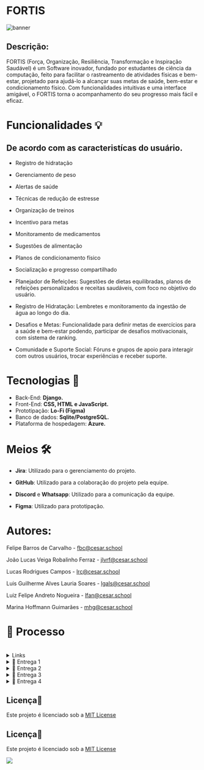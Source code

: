 # FORTIS

![banner](https://github.com/user-attachments/assets/759240ee-e3f1-4af8-9e58-f626e634feb3)

## Descrição:

FORTIS (Força, Organização, Resiliência, Transformação e Inspiração Saudável) é um Software inovador, fundado por estudantes de ciência da computação, feito para facilitar o rastreamento de atividades físicas e bem-estar, projetado para ajudá-lo a alcançar suas metas de saúde, bem-estar e condicionamento físico. Com funcionalidades intuitivas e uma interface amigável, o FORTIS torna o acompanhamento do seu progresso mais fácil e eficaz.

# Funcionalidades 💡
## De acordo com as caracteristícas do usuário.

- Registro de hidratação
- Gerenciamento de peso
- Alertas de saúde
- Técnicas de redução de estresse
- Organização de treinos
- Incentivo para metas
- Monitoramento de medicamentos
- Sugestões de alimentação
- Planos de condicionamento físico
- Socialização e progresso compartilhado
  
- Planejador de Refeições: Sugestões de dietas equilibradas, planos de refeições personalizados e receitas saudáveis, com foco no objetivo do usuário.

- Registro de Hidratação: Lembretes e monitoramento da ingestão de água ao longo do dia.

- Desafios e Metas: Funcionalidade para definir metas de exercícios para a saúde e bem-estar podendo, participar de desafios motivacionais, com sistema de ranking.

- Comunidade e Suporte Social: Fóruns e grupos de apoio para interagir com outros usuários, trocar experiências e receber suporte.

# Tecnologias 👾

- Back-End: **Django.** 
- Front-End: **CSS, HTML e JavaScript.**
- Prototipação: **Lo-Fi (Figma)**
- Banco de dados: **Sqlite/PostgreSQL.**
- Plataforma de hospedagem: **Azure.**

# Meios 🛠

- **Jira**: Utilizado para o gerenciamento do projeto.
- **GitHub**: Utilizado para a colaboração do projeto pela equipe.
- **Discord** e **Whatsapp**: Utilizado para a comunicação da equipe.

- **Figma**: Utilizado para prototipação.

# Autores:

Felipe Barros de Carvalho - fbc@cesar.school

João Lucas Veiga Robalinho Ferraz - jlvrf@cesar.school

Lucas Rodrigues Campos - lrc@cesar.school

Luis Guilherme Alves Lauria Soares - lgals@cesar.school

Luiz Felipe Andreto Nogueira - lfan@cesar.school

Marina Hoffmann Guimarães - mhg@cesar.school

# 🔨 Processo
<br>

<details>
<summary>Links</summary>
<br>
<p style="text-align: center; text-decoration: none;">
  <a href="https://cesar-team-mvy0zfzu.atlassian.net/jira/software/projects/SCRUM/boards/1" style="text-decoration: none;">
    <span>🔗 Jira</span>
  </a>
</p>
<p style="text-align: center; text-decoration: none;">
  <a href="https://www.figma.com/design/Vo7Jd6HeI0TCrXF3rnj5kF/FORTIS?node-id=0-1&t=AL28ZR4ofulLp0Oe-1" style="text-decoration: none;">
    <span>🔗 Figma</span>
  </a>
</p>
</details>

<details>
<summary>📧 Entrega 1</summary>

<br>

### 📄 Jira Backlog

  <img src="https://github.com/user-attachments/assets/79e0bcd9-bda3-42ff-96be-403f839acebc" alt="Repository Size">

<br>

### 📄 Jira Board 

  <img src="https://github.com/user-attachments/assets/b70c943d-c53d-4f7c-a3f6-7094c42383ee" alt="Repository Size">

<br>

### 📄 Prototipação Lo-Fi

<p style="text-align: center; text-decoration: none;">
  <a href="https://www.figma.com/design/Vo7Jd6HeI0TCrXF3rnj5kF/FORTIS?node-id=0-1&t=AL28ZR4ofulLp0Oe-1" style="text-decoration: none;">
    <span>🔗 Figma</span>
  </a>
</p>

<br>

### 🎥 Screencast do Protótipo

<p style="text-align: center; text-decoration: none;">
  <a href="https://www.youtube.com/watch?v=jbUr2RtJgOg" style="text-decoration: none;">
    <span>🔗 Screencast do protótipo Lo-Fi (1)</span>
  </a>
</p>

<br>
</details>

<details>
<summary>📧 Entrega 2</summary>

<br>

### 📄 Jira Backlog

  <img src="https://github.com/user-attachments/assets/a3035412-2019-4227-9381-307980e4eb6c" alt="Repository Size">
  <br>

### 📄 Jira sprint 2 

  <img src="https://github.com/user-attachments/assets/1605fa94-bb10-41d3-8199-210023dd8eca" alt="Repository Size">

<br>
<br>

### 🎥 Screencast do sistema

<p style="text-align: center; text-decoration: none;">
  <a href="https://www.youtube.com/watch?v=F6OezYXLEes" style="text-decoration: none;">
    <span>🔗 Screencast do uso do sistema)</span>
  </a>
</p>

<br>
</details>


<details>
<summary>📧 Entrega 3</summary>
</details>

<details>
<summary>📧 Entrega 4</summary>
</details>

## Licença📃
Este projeto é licenciado sob a [MIT License](https://opensource.org/licenses/MIT)

## Licença📃
Este projeto é licenciado sob a [MIT License](https://opensource.org/licenses/MIT) 

[![](https://img.shields.io/github/license/sourcerer-io/hall-of-fame.svg?colorB=ff0000)](https://github.com/sourcerer-io/hall-of-fame/blob/master/LICENSE.md)
